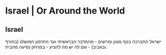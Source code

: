 # Israel | Or Around the World

Israel
------

ישראל התברכה בנוף מגוון ומרשים - מהמדבר הבראשיתי ועד החרמון המושלג (בחורף ובאביב) - וגם לה יש מה להציע - במרחק נסיעה מהבית.